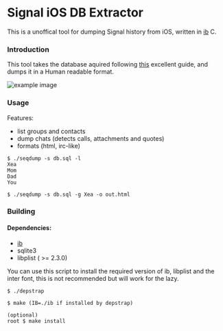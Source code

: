 # Signal iOS DB Extractor

This is a unoffical tool for dumping Signal history from iOS, written in [ib](https://github.com/Im-0xea/ibranching) C.

### Introduction

This tool takes the database aquired following [this](https://cight.co/backup-signal-ios-jailbreak/) excellent guide, and dumps it in a Human readable format.

![example image](https://socki.moe/sig.png "example output")

### Usage

Features:
- list groups and contacts
- dump chats (detects calls, attachments and quotes)
- formats (html, irc-like)

~~~
$ ./seqdump -s db.sql -l
Xea
Mom
Dad
You

$ ./seqdump -s db.sql -g Xea -o out.html
~~~

### Building

#### Dependencies:
- [ib](https://github.com/Im-0xea/ibranching)
- sqlite3
- libplist ( >= 2.3.0)

You can use this script to install the required version of ib, libplist and the inter font, this is not recommended but will work for the lazy.
~~~
$ ./depstrap 
~~~
~~~
$ make (IB=./ib if installed by depstrap)

(optional)
root $ make install
~~~
